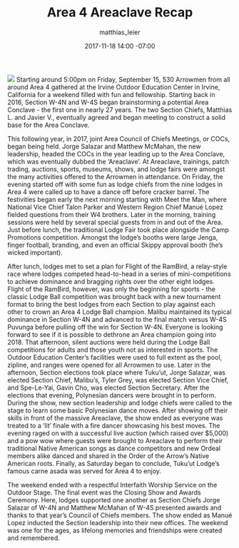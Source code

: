 ﻿---
layout: post
title: "Area 4 Areaclave Recap"
date: 2017-11-18 14:00 -07:00
description: "Recap of the Area 4 Area Conclave"
categories: updates
author: matthias_leier
---
<img src="{{ site.baseurl }}images/posts/2017Area4/areaclave-recap-image-01" class="img-thumbnail img-responsive center-block">
Starting around 5:00pm on Friday, September 15, 530 Arrowmen from all around Area 4 gathered at the Irvine Outdoor Education Center in Irvine, California for a weekend filled with fun and fellowship. Starting back in 2016, Section W-4N and W-4S began brainstorming a potential Area Conclave - the first one in nearly 27 years. The two Section Chiefs, Matthias L. and Javier V., eventually agreed and began meeting to construct a solid base for the Area Conclave.
<!--more-->

This following year, in 2017, joint Area Council of Chiefs Meetings, or COCs, began being held. Jorge Salazar and Matthew McMahan, the new leadership, headed the COCs in the year leading up to the Area Conclave, which was eventually dubbed the ‘Areaclave’. At Areaclave, trainings, patch trading, auctions, sports, museums, shows, and lodge fairs were amongst the many activities offered to the Arrowmen in attendance. On Friday, the evening started off with some fun as lodge chiefs from the nine lodges in Area 4 were called up to have a dance off before cracker barrel. The festivities began early the next morning starting with Meet the Man, where National Vice Chief Talon Parker and Western Region Chief Manué Lopez fielded questions from their W4 brothers. Later in the morning, training sessions were held by several special guests from in and out of the Area. Just before lunch, the traditional Lodge Fair took place alongside the Camp Promotions competition. Amongst the lodge’s booths were large Jenga, finger football, branding, and even an official Skippy approval booth (he’s wicked important).

After lunch, lodges met to set a plan for Flight of the RamBird, a relay-style race where lodges competed head-to-head in a series of mini-competitions to achieve dominance and bragging rights over the other eight lodges. Flight of the RamBird, however, was only the beginning for sports - the classic Lodge Ball competition was brought back with a new tournament format to bring the best lodges from each Section to play against each other to crown an Area 4 Lodge Ball champion. Malibu maintained its typical dominance in Section W-4N and advanced to the final match versus W-4S Puvunga before pulling off the win for Section W-4N. Everyone is looking forward to see if it is possible to dethrone an Area champion going into 2018. That afternoon, silent auctions were held during the Lodge Ball competitions for adults and those youth not as interested in sports. The Outdoor Education Center’s facilities were used to full extent as the pool, zipline, and ranges were opened for all Arrowmen to use. Later in the afternoon, Section elections took place where Tuku’ut, Jorge Salazar, was elected Section Chief, Malibu’s, Tyler Grey, was elected Section Vice Chief, and Spe-Le-Yai, Gavin Cho, was elected Section Secretary. After the elections that evening, Polynesian dancers were brought in to perform. During the show, new section leadership and lodge chiefs were called to the stage to learn some basic Polynesian dance moves. After showing off their skills in front of the massive Areaclave, the show ended as everyone was treated to a ‘lit’ finale with a fire dancer showcasing his best moves. The evening raged on with a successful live auction (which raised over $5,000) and a pow wow where guests were brought to Areaclave to perform their traditional Native American songs as dance competitors and new Ordeal members alike danced and shared in the Order of the Arrow’s Native American roots. Finally, as Saturday began to conclude, Tuku’ut Lodge’s famous carne asada was served for Area 4 to enjoy.

The weekend ended with a respectful Interfaith Worship Service on the Outdoor Stage. The final event was the Closing Show and Awards Ceremony. Here, lodges supported one another as Section Chiefs Jorge Salazar of W-4N and Matthew McMahan of W-4S presented awards and thanks to that year’s Council of Chiefs members. The show ended as Manué Lopez inducted the Section leadership into their new offices. The weekend was one for the ages, as lifelong memories and friendships were created and remembered.
